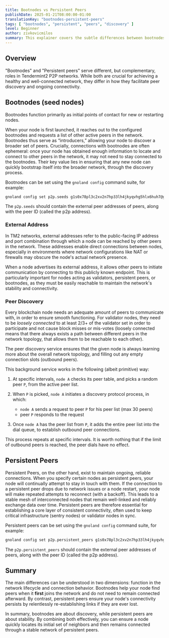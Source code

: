 ```yaml
---
title: Bootnodes vs Persistent Peers
publishDate: 2025-01-21T08:00:00-01:00
translationKey: "bootnodes-persistent-peers"
tags: [ "bootnodes", "persistent", "peers", "discovery" ]
level: Beginner
author: zivkovicmilos
summary: This explainer covers the subtle differences between bootnodes and persistent peers in gno.land and TM2.
---
```


## Overview

"Bootnodes" and "Persistent peers" serve different, but complementary, roles in Tendermint2 P2P networks. While both are
crucial for achieving a healthy and well-connected network, they differ in how they
facilitate peer discovery and ongoing connectivity.

## Bootnodes (seed nodes)

Bootnodes function primarily as initial points of contact for new or restarting nodes.

When your node is first launched, it reaches out to the configured bootnodes and requests a list of other active peers
in the network. Bootnodes thus serve as “introducers,” allowing your node to discover a broader set of peers. Crucially,
connections with bootnodes are often ephemeral: once your node has obtained enough information to locate and connect to
other peers in the network, it may not need to stay connected to the bootnodes. Their key value lies in ensuring that
any new node can quickly bootstrap itself into the broader network, through the discovery process.

Bootnodes can be set using the `gnoland config` command suite, for example:

```bash
gnoland config set p2p.seeds g1s0x78pl3c2xv2n7hp33lh4jkyqvhg5hlx6huh7@gnocore-sentry-svc-01:26656,g1jeta40dllwtrh293498hq0dh0cr3u4gw77h5rc@gnocore-sentry-svc-02:26656
```

The `p2p.seeds` should contain the external peer addresses of peers, along with the peer ID (called the p2p
address).

### External Address

In TM2 networks, external addresses refer to the public-facing IP address and port combination through
which a node can be reached by other peers in the network. These addresses enable direct connections
between nodes, especially in environments where network configurations like NAT or
firewalls may obscure the node's actual network presence.

When a node advertises its external address, it allows other peers to initiate communication by connecting to this
publicly known endpoint. This is particularly important for nodes acting as validators, persistent peers, or bootnodes,
as they must be easily reachable to maintain the network's stability and connectivity.

### Peer Discovery

Every blockchain node needs an adequate amount of peers to communicate with, in order to ensure smooth functioning. For
validator nodes, they need to be *loosely connected* to at least 2/3+ of the validator set in order to participate and
not cause block misses or mis-votes (loosely connected means that there always exists a path between different peers in
the network topology, that allows them to be reachable to each other).

The peer discovery service ensures that the given node is always learning more about the overall network topology, and
filling out any empty connection slots (outbound peers).

This background service works in the following (albeit primitive) way:

1. At specific intervals, `node A` checks its peer table, and picks a random peer `P`, from the active peer list.
2. When `P` is picked, `node A` initiates a discovery protocol process, in which:
    - `node A` sends a request to peer `P` for his peer list (max 30 peers)
    - peer `P` responds to the request

3. Once `node A` has the peer list from `P`, it adds the entire peer list into the dial queue, to establish outbound
   peer connections.

This process repeats at specific intervals. It is worth nothing that if the limit of outbound peers is reached, the peer
dials have no effect.

## Persistent Peers

Persistent Peers, on the other hand, exist to maintain ongoing, reliable connections. When you specify certain nodes as
persistent peers, your node will continually attempt to stay in touch with them. If the connection to a persistent peer
drops due to network issues or a node restart, your node will make repeated attempts to reconnect (with a backoff). This
leads to a stable mesh of interconnected nodes that remain well-linked and reliably exchange data over time.
Persistent peers are therefore essential for establishing a core layer of consistent connectivity, often used to keep
critical infrastructure (sentry nodes) or validator nodes in sync.

Persistent peers can be set using the `gnoland config` command suite, for example:

```bash
gnoland config set p2p.persistent_peers g1s0x78pl3c2xv2n7hp33lh4jkyqvhg5hlx6huh7@gnocore-sentry-svc-01:26656
```

The `p2p.persistent_peers` should contain the external peer addresses of peers, along with the peer ID (called the p2p
address).

## Summary

The main differences can be understood in two dimensions: function in the network lifecycle and connection behavior.
Bootnodes help your node find peers when it **first** joins the network and do not need to remain connected afterward.
By contrast, persistent peers ensure your node's connectivity persists by relentlessly re-establishing links if they are
ever lost.

In summary, bootnodes are about discovery, while persistent peers are about stability. By combining both effectively,
you can ensure a node quickly locates its initial set of neighbors and then remains connected through a stable
network of persistent peers.